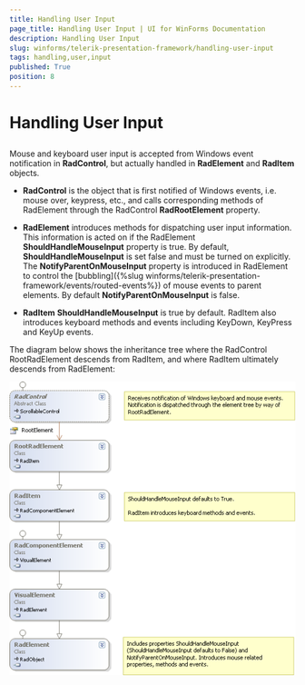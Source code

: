 ```yaml
---
title: Handling User Input
page_title: Handling User Input | UI for WinForms Documentation
description: Handling User Input
slug: winforms/telerik-presentation-framework/handling-user-input
tags: handling,user,input
published: True
position: 8
---
```


# Handling User Input

## 

Mouse and keyboard user input is accepted from Windows event notification in __RadControl__, but actually handled in __RadElement__ and __RadItem__ objects.
        

* __RadControl__ is the object that is first notified of Windows events, i.e. mouse over, keypress, etc., and calls corresponding methods of RadElement through the RadControl __RadRootElement__ property.

* __RadElement__ introduces methods for dispatching user input information. This information is acted on if the RadElement __ShouldHandleMouseInput__ property is true. By default, __ShouldHandleMouseInput__ is set false and must be turned on explicitly. The __NotifyParentOnMouseInput__ property is introduced in RadElement to control the [bubbling]({%slug winforms/telerik-presentation-framework/events/routed-events%}) of mouse events to parent elements. By default __NotifyParentOnMouseInput__ is false.

* __RadItem__ __ShouldHandleMouseInput__ is true by default. RadItem also introduces keyboard methods and events including KeyDown, KeyPress and KeyUp events.

The diagram below shows the inheritance tree where the RadControl RootRadElement descends from RadItem, and where RadItem ultimately descends from RadElement:

![tpf-handling-user-input 001](images/tpf-handling-user-input001.png)
